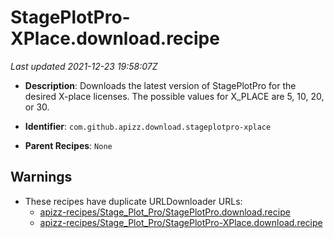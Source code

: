 # StagePlotPro-XPlace.download.recipe

_Last updated 2021-12-23 19:58:07Z_

- **Description**: Downloads the latest version of StagePlotPro for the desired X-place licenses. The possible values for X_PLACE are 5, 10, 20, or 30.

- **Identifier**: `com.github.apizz.download.stageplotpro-xplace`

- **Parent Recipes**: `None`

## Warnings

- These recipes have duplicate URLDownloader URLs:
    - [apizz-recipes/Stage_Plot_Pro/StagePlotPro.download.recipe](/autopkg-dupe-tracker/apizz-recipes/Stage_Plot_Pro/StagePlotPro.download.recipe)
    - [apizz-recipes/Stage_Plot_Pro/StagePlotPro-XPlace.download.recipe](/autopkg-dupe-tracker/apizz-recipes/Stage_Plot_Pro/StagePlotPro-XPlace.download.recipe)